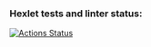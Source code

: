 ### Hexlet tests and linter status:
[![Actions Status](https://github.com/EgorovArtem34/frontend-project-46/workflows/hexlet-check/badge.svg)](https://github.com/EgorovArtem34/frontend-project-46/actions)